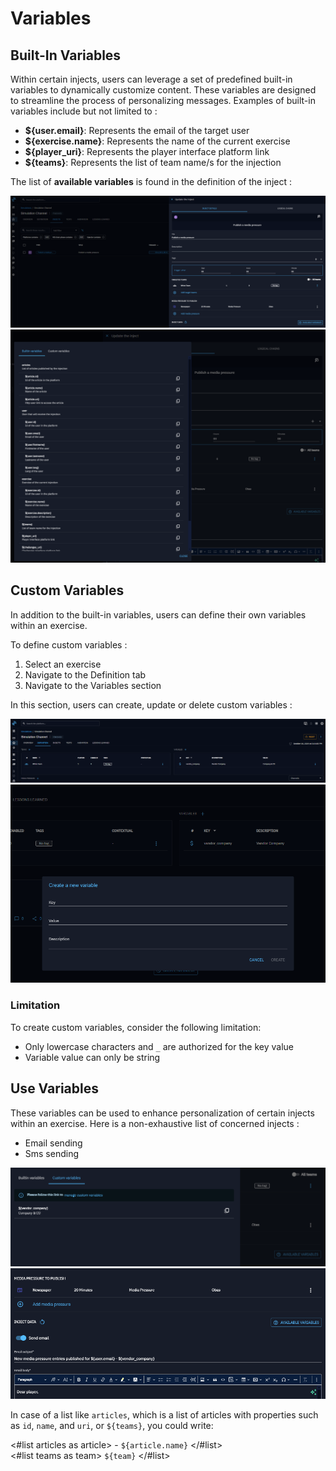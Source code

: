 # Variables

## Built-In Variables

Within certain injects, users can leverage a set of predefined built-in variables to dynamically customize content.
These variables are designed to streamline the process of personalizing messages.
Examples of built-in variables include but not limited to :

- **${user.email}**: Represents the email of the target user
- **${exercise.name}**: Represents the name of the current exercise
- **${player_uri}**: Represents the player interface platform link
- **${teams}**: Represents the list of team name/s for the injection

The list of **available variables** is found in the definition of the inject :

![Variables section](../assets/variables_inject_definition.png)
![Variables section](../assets/variables_list.png)

## Custom Variables

In addition to the built-in variables, users can define their own variables within an exercise.

To define custom variables :

1. Select an exercise
2. Navigate to the Definition tab
3. Navigate to the Variables section

In this section, users can create, update or delete custom variables : 

![Variables section](../assets/variables_management.png)
![Variables section](../assets/variables_creation.png)

### Limitation

To create custom variables, consider the following limitation:

- Only lowercase characters and ```_``` are authorized for the key value
- Variable value can only be string

## Use Variables

These variables can be used to enhance personalization of certain injects within an exercise.
Here is a non-exhaustive list of concerned injects :
- Email sending
- Sms sending

![Variables usage](../assets/variables_usage.png)
![Variables usage](../assets/variables_usage_in_email.png)

In case of a list like `articles`, which is a list of articles with properties such as `id`, `name`, and `uri`, or `${teams}`, you could write:

<#list articles as article> - `${article.name}` </#list>  
<#list teams as team> `${team}` </#list>